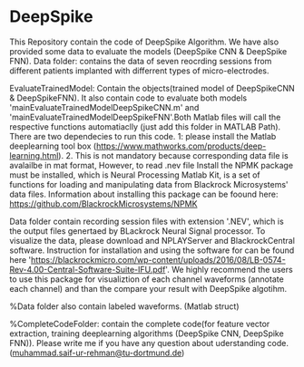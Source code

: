 # DeepSpike
This Repository contain the code of DeepSpike Algorithm. We have also provided some data to evaluate the models (DeepSpike CNN & DeepSpike FNN).
Data folder: contains the data of seven reocrding sessions from different patients implanted with differrent types of micro-electrodes.

EvaluateTrainedModel: Contain the objects(trained model of DeepSpikeCNN & DeepSpikeFNN). It also contain code to evaluate both models 'mainEvaluateTrainedModelDeepSpikeCNN.m'
and 'mainEvaluateTrainedModelDeepSpikeFNN'.Both Matlab files will call the respective functions automatiaclly (just add this folder in MATLAB Path). There are two dependecies to run this code. 
1: please install the Matlab deeplearning tool box (https://www.mathworks.com/products/deep-learning.html). 
2.  This is not mandatory because corresponding data file is avalailbe in mat format, However, to read .nev file Install the NPMK package must be installed, which is Neural Processing Matlab Kit, is a set of functions for loading and manipulating data from Blackrock Microsystems' data files. Information about installing this package can be foound here: https://github.com/BlackrockMicrosystems/NPMK 

Data folder contain recording session files with extension '.NEV', which is the output files genertaed by BLackrock Neural Signal processor. To visualize the data, please download and NPLAYServer and BlackrockCentral software. Instruction for installation and using the software for can be found here 'https://blackrockmicro.com/wp-content/uploads/2016/08/LB-0574-Rev-4.00-Central-Software-Suite-IFU.pdf'. 
We highly recommend the users to use this package for visualiztion of each channel waveforms (annotate each channel) and than the compare your result with DeepSpike algotihm.  

%Data folder also contain labeled waveforms. (Matlab struct)

%CompleteCodeFolder: contain the complete code(for feature vector extraction, training deeplearning algorithms (DeepSpike CNN, DeepSpike FNN)). Please write me if you have any question about uderstanding code. (muhammad.saif-ur-rehman@tu-dortmund.de)

 

 
